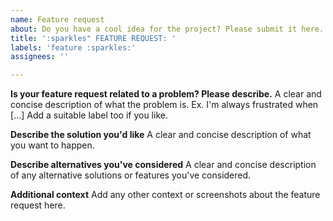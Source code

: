 ```yaml
---
name: Feature request
about: Do you have a cool idea for the project? Please submit it here.
title: ':sparkles" FEATURE REQUEST: '
labels: 'feature :sparkles:'
assignees: ''

---
```


**Is your feature request related to a problem? Please describe.**
A clear and concise description of what the problem is. Ex. I'm always frustrated when [...]
Add a suitable label too if you like.

**Describe the solution you'd like**
A clear and concise description of what you want to happen.

**Describe alternatives you've considered**
A clear and concise description of any alternative solutions or features you've considered.

**Additional context**
Add any other context or screenshots about the feature request here.
